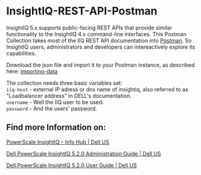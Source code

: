 # InsightIQ-REST-API-Postman

InsightIQ 5.x supports public-facing REST APIs that provide similar functionality to the InsightIQ 4.x command-line interfaces.
This Postman Collection takes most of the IIQ REST API documentation into [Postman](https://www.postman.com/). 
So InsightIQ users, administrators and developers can intereactively explore its capabilities.

Download the json file and import it to your Postman instance, as described here:
[importing-data](https://learning.postman.com/docs/getting-started/importing-and-exporting/importing-data/)

The collection needs three basic variables set: <br>
`iiq-host` - external IP adress or dns name of insightiq, also referred to as "Loadbalancer address" in DELL's documentation. <br>
`username` - Well the IIQ user to be used. <br>
`password` - And the users' password. <br>


## Find more Information on:

[PowerScale InsightIQ - Info Hub | Dell US](https://www.dell.com/support/kbdoc/en-us/000220129/powerscale-insightiq-info-hub?msockid=34d4f342a7486e252ff1e677a6486f6e)

[Dell PowerScale InsightIQ 5.2.0 Administration Guide | Dell US](https://www.dell.com/support/manuals/en-us/powerscale-insight-iq/iiq_pub_insightiq_admin_guide_5_2/add-a-powerscale-cluster-to-insightiq?guid=guid-2fd67289-a402-42a9-9466-c2d23f87bbc5&lang=en-us)

[Dell PowerScale InsightIQ 5.2.0 User Guide | Dell US](https://www.dell.com/support/manuals/en-us/powerscale-insight-iq/iiq_pub_insightiq_user_guide_5_2/export-a-performance-report?guid=guid-b3db20be-af13-4a43-b030-53774315d5ec&lang=en-us)


